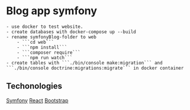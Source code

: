 # Blog app symfony

    - use docker to test website.
    - create databases with docker-compose up --build
    - rename symfonyBlog-folder to web
        - ```cd web```
        - ```npm install```
        - ```composer require```
        - ```npm run watch```
    - create tables with ```./bin/console make:migration``` and ```./bin/console doctrine:migrations:migrate``` in docker container

## Techonologies

[Symfony](https://symfony.com/)
[React](https://reactjs.org/)
[Bootstrap](https://getbootstrap.com/)
